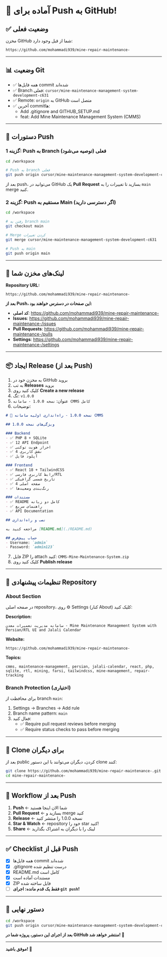 # 🚀 آماده برای Push به GitHub!

## ✅ وضعیت فعلی

مخزن GitHub شما از قبل وجود دارد:

```
https://github.com/mohammadi939/mine-repair-maintenance-
```

---

## 📊 وضعیت Git

- ✅ همه فایل‌ها commit شده‌اند
- ✅ Branch فعلی: `cursor/mine-maintenance-management-system-development-c631`
- ✅ Remote: `origin` به GitHub متصل است
- ✅ آخرین commit‌ها:
  - Add .gitignore and GITHUB_SETUP.md
  - feat: Add Mine Maintenance Management System (CMMS)

---

## 🎯 دستورات Push

### گزینه 1: Push به Branch فعلی (توصیه می‌شود)

```bash
cd /workspace

# Push به branch فعلی
git push origin cursor/mine-maintenance-management-system-development-c631
```

بعد از push، می‌توانید در GitHub یک **Pull Request** بسازید تا تغییرات را به `main` merge کنید.

### گزینه 2: Push مستقیم به Main (اگر دسترسی دارید)

```bash
cd /workspace

# رفتن به branch main
git checkout main

# Merge کردن تغییرات
git merge cursor/mine-maintenance-management-system-development-c631

# Push به main
git push origin main
```

---

## 🔗 لینک‌های مخزن شما

**Repository URL:**
```
https://github.com/mohammadi939/mine-repair-maintenance-
```

**بعد از Push، این صفحات در دسترس خواهند بود:**

- **کد اصلی**: https://github.com/mohammadi939/mine-repair-maintenance-
- **Issues**: https://github.com/mohammadi939/mine-repair-maintenance-/issues
- **Pull Requests**: https://github.com/mohammadi939/mine-repair-maintenance-/pulls
- **Settings**: https://github.com/mohammadi939/mine-repair-maintenance-/settings

---

## 📦 ایجاد Release (بعد از Push)

1. به مخزن خود در GitHub بروید
2. به تب **Releases** بروید
3. کلیک کنید روی **Create a new release**
4. تگ: `v1.0.0`
5. عنوان: `نسخه 1.0.0 - سامانه CMMS کامل`
6. توضیحات:

```markdown
# 🎉 نسخه 1.0.0 - راه‌اندازی اولیه سامانه CMMS

## ویژگی‌های نسخه 1.0.0

### Backend
- ✅ PHP 8 + SQLite
- ✅ 12 API Endpoint
- ✅ احراز هویت توکنی
- ✅ 4 نقش کاربری
- ✅ آپلود فایل

### Frontend
- ✅ React 18 + TailwindCSS
- ✅ رابط کاربری فارسی/RTL
- ✅ تاریخ شمسی گرافیکی
- ✅ 4 صفحه اصلی
- ✅ رنگ‌بندی وضعیت‌ها

### مستندات
- ✅ README کامل دو زبانه
- ✅ راهنمای سریع
- ✅ API Documentation

## نصب و راه‌اندازی

مراجعه کنید به [README.md](./README.md)

## حساب پیش‌فرض
- Username: `admin`
- Password: `admin123`
```

7. فایل ZIP را attach کنید: `CMMS-Mine-Maintenance-System.zip`
8. کلیک کنید روی **Publish release**

---

## 🎨 تنظیمات پیشنهادی Repository

### About Section
در صفحه اصلی repository، روی ⚙️ Settings (کنار About) کلیک کنید:

**Description:**
```
سامانه مدیریت تعمیرات معدن - Mine Maintenance Management System with Persian/RTL UI and Jalali Calendar
```

**Website:**
```
https://github.com/mohammadi939/mine-repair-maintenance-
```

**Topics:**
```
cmms, maintenance-management, persian, jalali-calendar, react, php, sqlite, rtl, mining, farsi, tailwindcss, mine-management, repair-tracking
```

### Branch Protection (اختیاری)

برای محافظت از branch `main`:

1. Settings → Branches → Add rule
2. Branch name pattern: `main`
3. فعال کنید:
   - ✅ Require pull request reviews before merging
   - ✅ Require status checks to pass before merging

---

## 📱 Clone برای دیگران

بعد از public کردن، دیگران می‌توانند با این دستور clone کنند:

```bash
git clone https://github.com/mohammadi939/mine-repair-maintenance-.git
cd mine-repair-maintenance-
```

---

## 🔄 Workflow بعد از Push

1. **Push** ← شما الان اینجا هستید
2. **Pull Request** ← بسازید و merge کنید
3. **Release** ← نسخه 1.0.0 را منتشر کنید
4. **Star & Watch** ← repository خود را star کنید!
5. **Share** ← لینک را با دیگران به اشتراک بگذارید

---

## ✅ Checklist قبل از Push

- [x] همه فایل‌ها commit شده‌اند
- [x] .gitignore درست تنظیم شده
- [x] README.md کامل است
- [x] مستندات آماده است
- [x] ZIP فایل ساخته شده
- [ ] **فقط یک قدم مانده: اجرای `git push`!**

---

## 🚀 دستور نهایی

```bash
cd /workspace
git push origin cursor/mine-maintenance-management-system-development-c631
```

**بعد از اجرای این دستور، پروژه شما در GitHub منتشر خواهد شد! 🎉**

---

**موفق باشید! 🌟**
